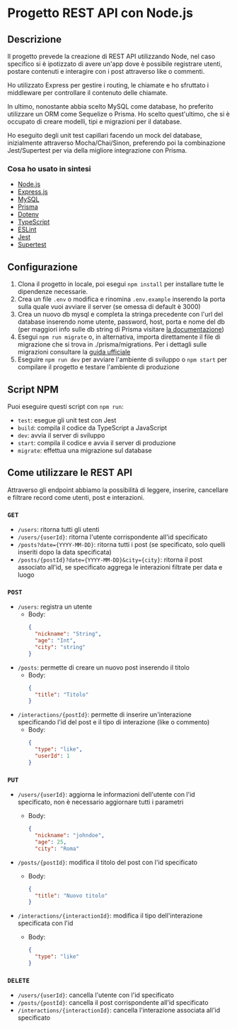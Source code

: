 # Progetto REST API con Node.js

## Descrizione

Il progetto prevede la creazione di REST API utilizzando Node, nel caso specifico si è ipotizzato di avere un'app dove è possibile registrare utenti, postare contenuti e interagire con i post attraverso like o commenti.

Ho utilizzato Express per gestire i routing, le chiamate e ho sfruttato i middleware per controllare il contenuto delle chiamate.

In ultimo, nonostante abbia scelto MySQL come database, ho preferito utilizzare un ORM come Sequelize o Prisma. Ho scelto quest'ultimo, che si è occupato di creare modelli, tipi e migrazioni per il database.

Ho eseguito degli unit test capillari facendo un mock del database, inizialmente attraverso Mocha/Chai/Sinon, preferendo poi la combinazione Jest/Supertest per via della migliore integrazione con Prisma.

### Cosa ho usato in sintesi

- [Node.js](https://nodejs.org/en/)
- [Express.js](https://expressjs.com/it/)
- [MySQL](https://www.mysql.com/it/)
- [Prisma](https://www.prisma.io/)
- [Dotenv](https://www.npmjs.com/package/dotenv)
- [TypeScript](https://www.typescriptlang.org/)
- [ESLint](https://eslint.org/)
- [Jest](https://jestjs.io/)
- [Supertest](https://www.npmjs.com/package/supertest?ref=hackernoon.com)

## Configurazione

1. Clona il progetto in locale, poi esegui `npm install` per installare tutte le dipendenze necessarie.
2. Crea un file `.env` o modifica e rinomina `.env.example` inserendo la porta sulla quale vuoi avviare il server (se omessa di default è 3000)
3. Crea un nuovo db mysql e completa la stringa precedente con l'url del database inserendo nome utente, password, host, porta e nome del db (per maggiori info sulle db string di Prisma visitare [la documentazione](https://pris.ly/d/connection-strings))
4. Esegui `npm run migrate` o, in alternativa, importa direttamente il file di migrazione che si trova in ./prisma/migrations. Per i dettagli sulle migrazioni consultare la [guida ufficiale](https://www.prisma.io/docs/getting-started/setup-prisma/start-from-scratch/relational-databases/using-prisma-migrate-node-mysql)
5. Eseguire `npm run dev` per avviare l'ambiente di sviluppo o `npm start` per compilare il progetto e testare l'ambiente di produzione

## Script NPM

Puoi eseguire questi script con `npm run`:

- `test`: esegue gli unit test con Jest
- `build`: compila il codice da TypeScript a JavaScript
- `dev`: avvia il server di sviluppo
- `start`: compila il codice e avvia il server di produzione
- `migrate`: effettua una migrazione sul database

## Come utilizzare le REST API

Attraverso gli endpoint abbiamo la possibilità di leggere, inserire, cancellare e filtrare record come utenti, post e interazioni.

### `GET`

- `/users`: ritorna tutti gli utenti
- `/users/{userId}`: ritorna l'utente corrispondente all'id specificato
- `/posts?date={YYYY-MM-DD}`: ritorna tutti i post (se specificato, solo quelli inseriti dopo la data specificata)
- `/posts/{postId}?date={YYYY-MM-DD}&city={city}`: ritorna il post associato all'id, se specificato aggrega le interazioni filtrate per data e luogo

### `POST`

- `/users`: registra un utente
  - Body:
    ```json
    {
      "nickname": "String",
      "age": "Int",
      "city": "string"
    }
    ```
- `/posts`: permette di creare un nuovo post inserendo il titolo
  - Body:
    ```json
    {
      "title": "Titolo"
    }
    ```
- `/interactions/{postId}`: permette di inserire un'interazione specificando l'id del post e il tipo di interazione (like o commento)
  - Body:
    ```json
    {
      "type": "like",
      "userId": 1
    }
    ```

### `PUT`

- `/users/{userId}`: aggiorna le informazioni dell'utente con l'id specificato, non è necessario aggiornare tutti i parametri

  - Body:
    ```json
    {
      "nickname": "johndoe",
      "age": 25,
      "city": "Roma"
    ```

- `/posts/{postId}`: modifica il titolo del post con l'id specificato

  - Body:
    ```json
    {
      "title": "Nuovo titolo"
    }
    ```

- `/interactions/{interactionId}`: modifica il tipo dell'interazione specificata con l'id
  - Body:
    ```json
    {
      "type": "like"
    }
    ```

### `DELETE`

- `/users/{userId}`: cancella l'utente con l'id specificato
- `/posts/{postId}`: cancella il post corrispondente all'id specificato
- `/interactions/{interactionId}`: cancella l'interazione associata all'id specificato
